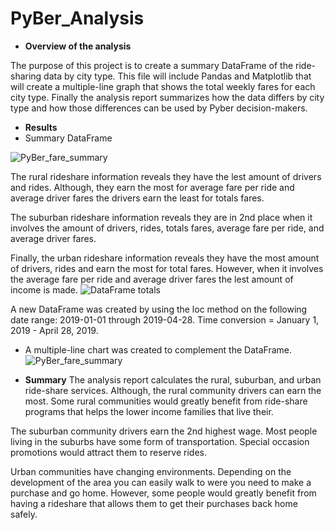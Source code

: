 
# PyBer_Analysis

- **Overview of the analysis**
 
The purpose of this project is to create a summary DataFrame of the ride-sharing data by city type. This file will include Pandas and Matplotlib that will create a multiple-line graph that shows the total weekly fares for each city type. Finally the analysis report summarizes how the data differs by city type and how those differences can be used by Pyber decision-makers.

- **Results**
- Summary DataFrame

![PyBer_fare_summary](https://user-images.githubusercontent.com/113808332/209479157-fe067a96-f5d2-4586-82c8-edc4a3408ba0.png)

The rural rideshare information reveals they have the lest amount of drivers and rides.
Although, they earn the most for average fare per ride and	average driver fares the drivers earn the least for totals fares.

The suburban rideshare information reveals they are in 2nd place when it involves the amount of drivers, rides, totals fares, average fare per ride, and average driver fares.

Finally, the urban rideshare information reveals they have the most amount of drivers, rides and earn the most for total fares. However, when it involves the average fare per ride and average driver fares the lest amount of income  is made.
![DataFrame totals](https://user-images.githubusercontent.com/113808332/209497337-50911e3d-d458-481c-8c26-c820da8d2593.png)

A new DataFrame was created by using the loc method on the following date range: 2019-01-01 through 2019-04-28. Time conversion = January 1, 2019 - April 28, 2019.

- A multiple-line chart was created to complement the DataFrame.
![PyBer_fare_summary](https://user-images.githubusercontent.com/113808332/209479157-fe067a96-f5d2-4586-82c8-edc4a3408ba0.png)


- **Summary**
The analysis report calculates  the rural, suburban, and urban ride-share services.
Although, the rural community drivers can earn the most. Some rural communities would greatly benefit  from ride-share programs that helps the lower income families that live their. 

The suburban community drivers earn the 2nd highest wage.
Most people living in the suburbs have some form of transportation. Special occasion promotions would attract  them to reserve rides.

Urban communities have changing environments. Depending on the development of the area you can easily walk to were you need to make a purchase and go home. However, some people would greatly benefit  from having a rideshare that allows them to get their purchases back home safely.
